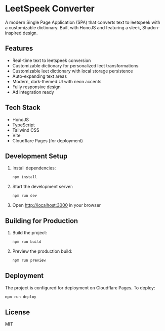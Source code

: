 # LeetSpeek Converter

A modern Single Page Application (SPA) that converts text to leetspeek with a customizable dictionary. Built with HonoJS and featuring a sleek, Shadcn-inspired design.

## Features

- Real-time text to leetspeek conversion
- Customizable dictionary for personalized leet transformations
- Customizable leet dictionary with local storage persistence
- Auto-expanding text areas
- Modern, dark-themed UI with neon accents
- Fully responsive design
- Ad integration ready

## Tech Stack

- HonoJS
- TypeScript
- Tailwind CSS
- Vite
- Cloudflare Pages (for deployment)

## Development Setup

1. Install dependencies:

   ```bash
   npm install
   ```

2. Start the development server:

   ```bash
   npm run dev
   ```

3. Open [http://localhost:3000](http://localhost:3000) in your browser

## Building for Production

1. Build the project:

   ```bash
   npm run build
   ```

2. Preview the production build:
   ```bash
   npm run preview
   ```

## Deployment

The project is configured for deployment on Cloudflare Pages. To deploy:

```bash
npm run deploy
```

## License

MIT
